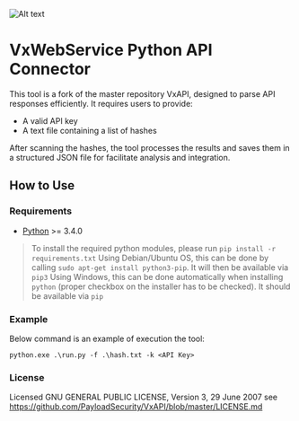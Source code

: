 ![Alt text](/img/icon.png?raw=true "Falcon Sandbox API Icon")

# VxWebService Python API Connector
This tool is a fork of the master repository VxAPI, designed to parse API responses efficiently. It requires users to provide:
- A valid API key
- A text file containing a list of hashes

After scanning the hashes, the tool processes the results and saves them in a structured JSON file for facilitate analysis and integration.

## How to Use
### Requirements

- [Python](http://www.python.org) >= 3.4.0

> To install the required python modules, please run `pip install -r requirements.txt`
> Using Debian/Ubuntu OS, this can be done by calling `sudo apt-get install python3-pip`. It will then be available via `pip3`
> Using Windows, this can be done automatically when installing `python` (proper checkbox on the installer has to be checked). It should be available via `pip` 

### Example
Below command is an example of execution the tool:
```
python.exe .\run.py -f .\hash.txt -k <API Key>
```
### License

Licensed  GNU GENERAL PUBLIC LICENSE, Version 3, 29 June 2007
see https://github.com/PayloadSecurity/VxAPI/blob/master/LICENSE.md
